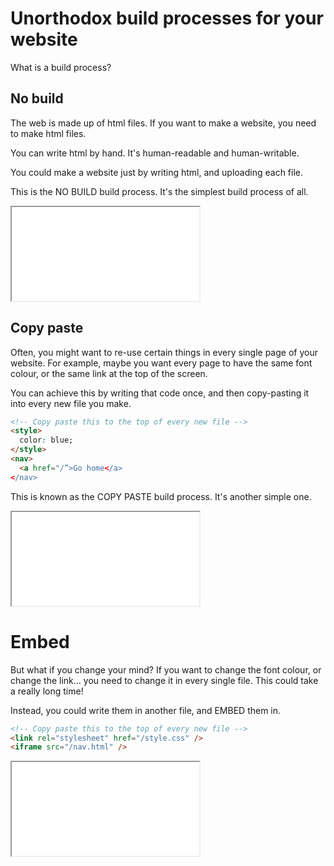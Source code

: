 <script>
  iframe {
    background-color: white;
  }
</script>
# Unorthodox build processes for your website

What is a build process?

## No build

The web is made up of html files. If you want to make a website, you need to make html files.

You can write html by hand. It's human-readable and human-writable.

You could make a website just by writing html, and uploading each file.

This is the NO BUILD build process. It's the simplest build process of all.

<iframe src="no-build"></iframe>

## Copy paste

Often, you might want to re-use certain things in every single page of your website. For example, maybe you want every page to have the same font colour, or the same link at the top of the screen.

You can achieve this by writing that code once, and then copy-pasting it into every new file you make.

```html
<!-- Copy paste this to the top of every new file -->
<style>
  color: blue;
</style>
<nav>
  <a href="/”>Go home</a>
</nav>
```

This is known as the COPY PASTE build process. It's another simple one.

<iframe src="copy-paste"></iframe>

# Embed

But what if you change your mind? If you want to change the font colour, or change the link... you need to change it in every single file. This could take a really long time!

Instead, you could write them in another file, and EMBED them in.

```html
<!-- Copy paste this to the top of every new file -->
<link rel="stylesheet" href="/style.css" />
<iframe src="/nav.html" />
```

<iframe src="embed"></iframe>
